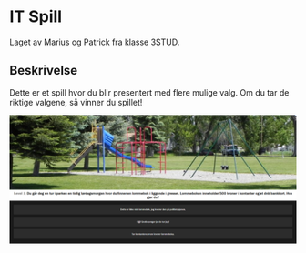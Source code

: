 # IT Spill

Laget av Marius og Patrick fra klasse 3STUD.

## Beskrivelse
Dette er et spill hvor du blir presentert med flere mulige valg. Om du tar de riktige valgene, så vinner du spillet!

![Snapshot](snapshot.png)
